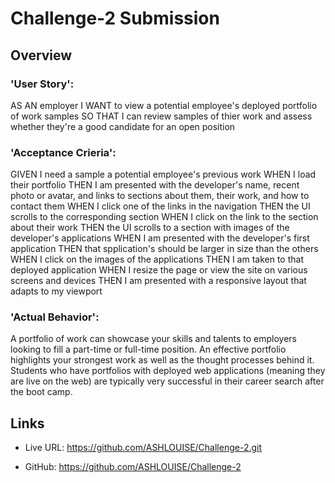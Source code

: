 # Challenge-2 Submission

## Overview

### 'User Story':

AS AN employer
I WANT to view a potential employee's deployed portfolio of work samples
SO THAT I can review samples of thier work and assess whether they're a good candidate for an open position

### 'Acceptance Crieria':

GIVEN I need a sample a potential employee's previous work
WHEN I load their portfolio
THEN I am presented with the developer's name, recent photo or avatar, and links to sections about them, their work, and how to contact them
WHEN I click one of the links in the navigation
THEN the UI scrolls to the corresponding section
WHEN I click on the link to the section about their work
THEN the UI scrolls to a section with images of the developer's applications
WHEN I am presented with the developer's first application
THEN that spplication's should be larger in size than the others
WHEN I click on the images of the applications
THEN I am taken to that deployed application
WHEN I resize the page or view the site on various screens and devices
THEN I am presented with a responsive layout that adapts to my viewport


### 'Actual Behavior':

A portfolio of work can showcase your skills and talents to employers looking to fill a part-time or full-time position. An effective portfolio highlights your strongest work as well as the thought processes behind it. Students who have portfolios with deployed web applications (meaning they are live on the web) are typically very successful in their career search after the boot camp. 


## Links

* Live URL: https://github.com/ASHLOUISE/Challenge-2.git

* GitHub: https://github.com/ASHLOUISE/Challenge-2